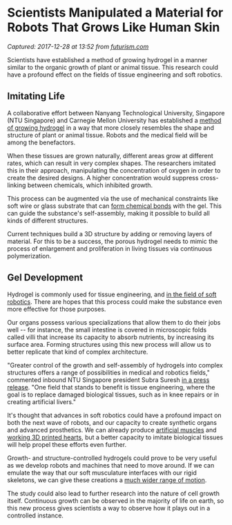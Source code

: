 # Scientists Manipulated a Material for Robots That Grows Like Human Skin

_Captured: 2017-12-28 at 13:52 from [futurism.com](https://futurism.com/material-robots-human-skin/)_

Scientists have established a method of growing hydrogel in a manner similar to the organic growth of plant or animal tissue. This research could have a profound effect on the fields of tissue engineering and soft robotics.

## Imitating Life

A collaborative effort between Nanyang Technological University, Singapore (NTU Singapore) and Carnegie Mellon University has established a [method of growing hydrogel](https://futurism.com/mit-engineers-develop-tough-new-hydrogel-inspired-by-human-skin/) in a way that more closely resembles the shape and structure of plant or animal tissue. Robots and the medical field will be among the benefactors.

When these tissues are grown naturally, different areas grow at different rates, which can result in very complex shapes. The researchers imitated this in their approach, manipulating the concentration of oxygen in order to create the desired designs. A higher concentration would suppress cross-linking between chemicals, which inhibited growth.

This process can be augmented via the use of mechanical constraints like soft wire or glass substrate that can [form chemical bonds](https://futurism.com/scientists-just-made-an-entirely-new-chemical-bond/) with the gel. This can guide the substance's self-assembly, making it possible to build all kinds of different structures.

Current techniques build a 3D structure by adding or removing layers of material. For this to be a success, the porous hydrogel needs to mimic the process of enlargement and proliferation in living tissues via continuous polymerization.

## Gel Development

Hydrogel is commonly used for tissue engineering, and [in the field of soft robotics](https://futurism.com/researchers-made-a-robotic-hand-that-mimics-human-touch/). There are hopes that this process could make the substance even more effective for those purposes.

Our organs possess various specializations that allow them to do their jobs well -- for instance, the small intestine is covered in microscopic folds called villi that increase its capacity to absorb nutrients, by increasing its surface area. Forming structures using this new process will allow us to better replicate that kind of complex architecture.

"Greater control of the growth and self-assembly of hydrogels into complex structures offers a range of possibilities in medical and robotics fields," commented inbound NTU Singapore president Subra Suresh [in a press release](https://www.eurekalert.org/pub_releases/2017-12/ntu-smr121917.php). "One field that stands to benefit is tissue engineering, where the goal is to replace damaged biological tissues, such as in knee repairs or in creating artificial livers."

It's thought that advances in soft robotics could have a profound impact on both the next wave of robots, and our capacity to create synthetic organs and advanced prosthetics. We can already produce [artificial muscles](https://futurism.com/artificial-muscles-lift-1000-times-weight/) and [working 3D printed hearts](https://futurism.com/this-3d-printed-human-heart-can-do-everything-a-real-one-can/), but a better capacity to imitate biological tissues will help propel these efforts even further.

Growth- and structure-controlled hydrogels could prove to be very useful as we develop robots and machines that need to move around. If we can emulate the way that our soft musculature interfaces with our rigid skeletons, we can give these creations a [much wider range of motion](https://futurism.com/boston-dynamics-bipedal-robot-backflip/).

The study could also lead to further research into the nature of cell growth itself. Continuous growth can be observed in the majority of life on earth, so this new process gives scientists a way to observe how it plays out in a controlled instance.
